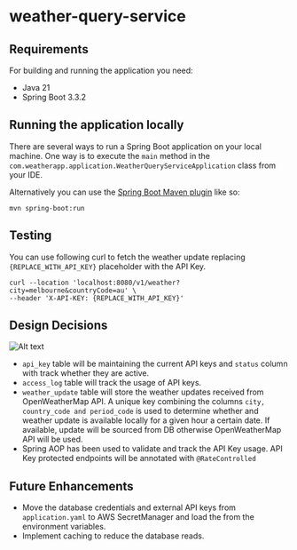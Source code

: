 # weather-query-service

## Requirements

For building and running the application you need:
- Java 21
- Spring Boot 3.3.2

## Running the application locally

There are several ways to run a Spring Boot application on your local machine. One way is to execute the `main` method in the `com.weatherapp.application.WeatherQueryServiceApplication` class from your IDE.

Alternatively you can use the [Spring Boot Maven plugin](https://docs.spring.io/spring-boot/docs/current/reference/html/build-tool-plugins-maven-plugin.html) like so:

```shell
mvn spring-boot:run
```
## Testing

You can use following curl to fetch the weather update replacing `{REPLACE_WITH_API_KEY}` placeholder with the API Key.

```shell
curl --location 'localhost:8080/v1/weather?city=melbourne&countryCode=au' \
--header 'X-API-KEY: {REPLACE_WITH_API_KEY}'
```

## Design Decisions

![Alt text](https://github.com/kokilaw/weather-query-service/blob/task/db-setup-and-init-scheme/misc/db-diagram.png)

 - `api_key` table will be maintaining the current API keys and `status` column with track whether they are active.
 - `access_log` table will track the usage of API keys.
 - `weather_update` table will store the weather updates received from OpenWeatherMap API. A unique key combining the columns `city, country_code and period_code` is used to determine whether and weather update is available locally for a given hour a certain date. If available, update will be sourced from DB otherwise OpenWeatherMap API will be used.
 - Spring AOP has been used to validate and track the API Key usage. API Key protected endpoints will be annotated with `@RateControlled`

## Future Enhancements

- Move the database credentials and external API keys from `application.yaml` to AWS SecretManager and load the from the environment variables.
- Implement caching to reduce the database reads.



